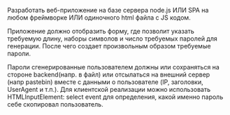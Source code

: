Разработать веб-приложение на базе сервера node.js ИЛИ SPA на любом фреймворке ИЛИ одиночного html файла c JS кодом.

Приложение должно отобразить форму, где позволит указать требуемую длину, наборы символов и число требуемых паролей для генерации. После чего создает произвольным образом требуемые пароли.

Пароли сгенерированные пользователем должны или сохраняться на стороне backend(напр. в файл) или отсылаться на внешний сервер (напр pastebin) вместе с данными о пользователе (IP, заголовки, UserAgent и т.п.). Для клиентской реализации можно использовать HTMLInputElement: select event для определения, какой именно пароль себе скопировал пользователь.